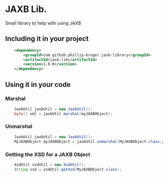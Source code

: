 # JAXB Lib.

Small library to help with using JAXB

## Including it in your project

```xml
    <dependency>
        <groupId>com.github.phillip-kruger.jaxb-library</groupId>
        <artifactId>jaxb-lib</artifactId>
        <version>1.0.0</version>
    </dependency>
```

## Using it in your code

### Marshal

```java
    JaxbUtil jaxbUtil = new JaxbUtil();
    byte[] xml = jaxbUtil.marshal(myJAXBObject);
```

### Unmarshal

```java
    JaxbUtil jaxbUtil = new JaxbUtil();
    MyJAXBObject myJAXBObject = jaxbUtil.unmarshal(MyJAXBObject.class,xml);
```

### Getting the XSD for a JAXB Object

```java
    XsdUtil xsdUtil = new XsdUtil();
    String xsd = xsdUtil.getXsd(MyJAXBObject.class);
```
